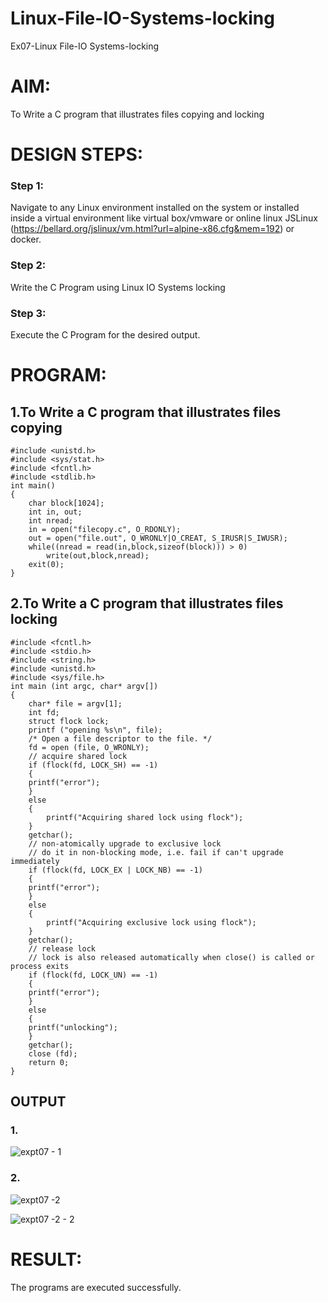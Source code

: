 # Linux-File-IO-Systems-locking
Ex07-Linux File-IO Systems-locking
# AIM:
To Write a C program that illustrates files copying and locking

# DESIGN STEPS:

### Step 1:

Navigate to any Linux environment installed on the system or installed inside a virtual environment like virtual box/vmware or online linux JSLinux (https://bellard.org/jslinux/vm.html?url=alpine-x86.cfg&mem=192) or docker.

### Step 2:

Write the C Program using Linux IO Systems locking

### Step 3:

Execute the C Program for the desired output. 

# PROGRAM:

## 1.To Write a C program that illustrates files copying 
```
#include <unistd.h>
#include <sys/stat.h>
#include <fcntl.h>
#include <stdlib.h>
int main()
{
	char block[1024];
	int in, out;
	int nread;	
	in = open("filecopy.c", O_RDONLY);
	out = open("file.out", O_WRONLY|O_CREAT, S_IRUSR|S_IWUSR);
	while((nread = read(in,block,sizeof(block))) > 0)
		write(out,block,nread);
	exit(0);
}

```









## 2.To Write a C program that illustrates files locking
```
#include <fcntl.h>
#include <stdio.h>
#include <string.h>
#include <unistd.h>
#include <sys/file.h>
int main (int argc, char* argv[])
{ 
	char* file = argv[1];
 	int fd;
 	struct flock lock;
 	printf ("opening %s\n", file);
 	/* Open a file descriptor to the file. */
 	fd = open (file, O_WRONLY);
	// acquire shared lock
	if (flock(fd, LOCK_SH) == -1) 
	{
    printf("error");
	}
	else
	{
		printf("Acquiring shared lock using flock");
	}
	getchar();
	// non-atomically upgrade to exclusive lock
	// do it in non-blocking mode, i.e. fail if can't upgrade immediately
	if (flock(fd, LOCK_EX | LOCK_NB) == -1) 
	{
    printf("error");
	}
	else
	{
		printf("Acquiring exclusive lock using flock");
	}
	getchar();
	// release lock
	// lock is also released automatically when close() is called or process exits
	if (flock(fd, LOCK_UN) == -1) 
	{
    printf("error");
	}
	else
	{
	printf("unlocking");
	}
	getchar();
	close (fd);
	return 0;
}

```



## OUTPUT
### 1.

![expt07 - 1](https://github.com/KrishnaPrasad148/Linux-File-IO-Systems-locking/assets/147332763/3c6574cb-23ce-46b6-a710-874132bc88ae)


### 2.

![expt07 -2](https://github.com/KrishnaPrasad148/Linux-File-IO-Systems-locking/assets/147332763/79af7aab-0d1a-4db7-b790-dd82c12ff050)

![expt07 -2 - 2](https://github.com/KrishnaPrasad148/Linux-File-IO-Systems-locking/assets/147332763/0e755910-b0f1-45d0-811f-e087c91dbbe2)




# RESULT:
The programs are executed successfully.
